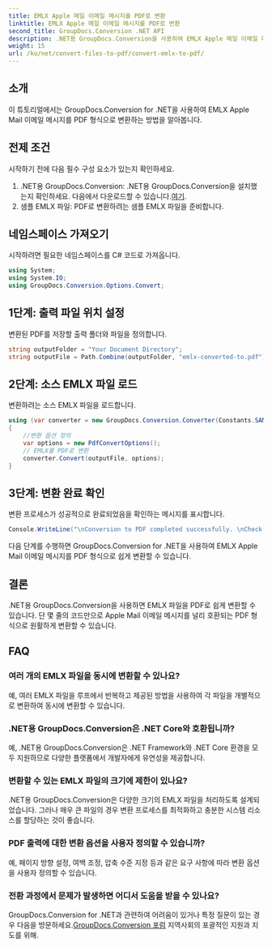 ```yaml
---
title: EMLX Apple 메일 이메일 메시지를 PDF로 변환
linktitle: EMLX Apple 메일 이메일 메시지를 PDF로 변환
second_title: GroupDocs.Conversion .NET API
description: .NET용 GroupDocs.Conversion을 사용하여 EMLX Apple 메일 이메일 메시지를 PDF로 쉽게 변환하는 방법을 알아보세요. 문서 관리 작업을 단순화하세요.
weight: 15
url: /ko/net/convert-files-to-pdf/convert-emlx-to-pdf/
---
```

## 소개
이 튜토리얼에서는 GroupDocs.Conversion for .NET을 사용하여 EMLX Apple Mail 이메일 메시지를 PDF 형식으로 변환하는 방법을 알아봅니다.
## 전제 조건
시작하기 전에 다음 필수 구성 요소가 있는지 확인하세요.
1.  .NET용 GroupDocs.Conversion: .NET용 GroupDocs.Conversion을 설치했는지 확인하세요. 다음에서 다운로드할 수 있습니다.[여기](https://releases.groupdocs.com/conversion/net/).
2. 샘플 EMLX 파일: PDF로 변환하려는 샘플 EMLX 파일을 준비합니다.

## 네임스페이스 가져오기
시작하려면 필요한 네임스페이스를 C# 코드로 가져옵니다.
```csharp
using System;
using System.IO;
using GroupDocs.Conversion.Options.Convert;
```
## 1단계: 출력 파일 위치 설정
변환된 PDF를 저장할 출력 폴더와 파일을 정의합니다.
```csharp
string outputFolder = "Your Document Directory";
string outputFile = Path.Combine(outputFolder, "emlx-converted-to.pdf");
```
## 2단계: 소스 EMLX 파일 로드
변환하려는 소스 EMLX 파일을 로드합니다.
```csharp
using (var converter = new GroupDocs.Conversion.Converter(Constants.SAMPLE_EMLX))
{
    //변환 옵션 정의
    var options = new PdfConvertOptions();
    // EMLX를 PDF로 변환
    converter.Convert(outputFile, options);
}
```
## 3단계: 변환 완료 확인
변환 프로세스가 성공적으로 완료되었음을 확인하는 메시지를 표시합니다.
```csharp
Console.WriteLine("\nConversion to PDF completed successfully. \nCheck output in {0}", outputFolder);
```
다음 단계를 수행하면 GroupDocs.Conversion for .NET을 사용하여 EMLX Apple Mail 이메일 메시지를 PDF 형식으로 쉽게 변환할 수 있습니다.

## 결론
.NET용 GroupDocs.Conversion을 사용하면 EMLX 파일을 PDF로 쉽게 변환할 수 있습니다. 단 몇 줄의 코드만으로 Apple Mail 이메일 메시지를 널리 호환되는 PDF 형식으로 원활하게 변환할 수 있습니다.
## FAQ
### 여러 개의 EMLX 파일을 동시에 변환할 수 있나요?
예, 여러 EMLX 파일을 루프에서 반복하고 제공된 방법을 사용하여 각 파일을 개별적으로 변환하여 동시에 변환할 수 있습니다.
### .NET용 GroupDocs.Conversion은 .NET Core와 호환됩니까?
예, .NET용 GroupDocs.Conversion은 .NET Framework와 .NET Core 환경을 모두 지원하므로 다양한 플랫폼에서 개발자에게 유연성을 제공합니다.
### 변환할 수 있는 EMLX 파일의 크기에 제한이 있나요?
.NET용 GroupDocs.Conversion은 다양한 크기의 EMLX 파일을 처리하도록 설계되었습니다. 그러나 매우 큰 파일의 경우 변환 프로세스를 최적화하고 충분한 시스템 리소스를 할당하는 것이 좋습니다.
### PDF 출력에 대한 변환 옵션을 사용자 정의할 수 있습니까?
예, 페이지 방향 설정, 여백 조정, 압축 수준 지정 등과 같은 요구 사항에 따라 변환 옵션을 사용자 정의할 수 있습니다.
### 전환 과정에서 문제가 발생하면 어디서 도움을 받을 수 있나요?
 GroupDocs.Conversion for .NET과 관련하여 어려움이 있거나 특정 질문이 있는 경우 다음을 방문하세요.[GroupDocs.Conversion 포럼](https://forum.groupdocs.com/c/conversion/11) 지역사회의 포괄적인 지원과 지도를 위해.